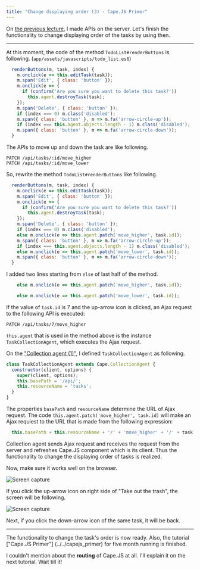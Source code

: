 ```yaml
---
title: "Change displaying order (3) - Cape.JS Primer"
---
```


On [the previous lecture](../21_reordering2), I made APIs on the server. Let's finish the functionality to change displaying order of the tasks by using then.

----

At this moment, the code of the method `TodoList#renderButtons` is following. (`app/assets/javascripts/todo_list.es6`)

```javascript
  renderButtons(m, task, index) {
    m.onclick(e => this.editTask(task));
    m.span('Edit', { class: 'button' });
    m.onclick(e => {
      if (confirm('Are you sure you want to delete this task?'))
        this.agent.destroyTask(task);
    });
    m.span('Delete', { class: 'button' });
    if (index === 0) m.class('disabled');
    m.span({ class: 'button' }, m => m.fa('arrow-circle-up'));
    if (index === this.agent.objects.length - 1) m.class('disabled');
    m.span({ class: 'button' }, m => m.fa('arrow-circle-down'));
  }
```

The APIs to move up and down the task are like following.

```text
PATCH /api/tasks/:id/move_higher
PATCH /api/tasks/:id/move_lower
```

So, rewrite the method `TodoList#renderButtons` like following.

```javascript
  renderButtons(m, task, index) {
    m.onclick(e => this.editTask(task));
    m.span('Edit', { class: 'button' });
    m.onclick(e => {
      if (confirm('Are you sure you want to delete this task?'))
        this.agent.destroyTask(task);
    });
    m.span('Delete', { class: 'button' });
    if (index === 0) m.class('disabled');
    else m.onclick(e => this.agent.patch('move_higher', task.id));
    m.span({ class: 'button' }, m => m.fa('arrow-circle-up'));
    if (index === this.agent.objects.length - 1) m.class('disabled');
    else m.onclick(e => this.agent.patch('move_lower', task.id));
    m.span({ class: 'button' }, m => m.fa('arrow-circle-down'));
  }
```

I added two lines starting from `else` of last half of the method.

```javascript
    else m.onclick(e => this.agent.patch('move_higher', task.id));

    else m.onclick(e => this.agent.patch('move_lower', task.id));
```

If the value of `task.id` is 7 and the up-arrow icon is clicked,
an Ajax request to the following API is executed:

```text
PATCH /api/tasks/7/move_higher
```

`this.agent` that is used in the method above is the instance `TaskCollectionAgent`,
which executes the Ajax request.

On the ["Collection agent (1)"](/rails/capejs_primer/collection_agent1.html), I defined `TaskCollectionAgent` as following.

```javascript
class TaskCollectionAgent extends Cape.CollectionAgent {
  constructor(client, options) {
    super(client, options);
    this.basePath = '/api/';
    this.resourceName = 'tasks';
  }
}
```

The properties `basePath` and `resourceName` determine the URL of Ajax request.
The code `this.agent.patch('move_higher', task.id)` will make an Ajax requiest
to the URL that is made from the following expression:

```javascript
  this.basePath + this.resourceName + '/' + 'move_higher' + '/' + task.id
```

Collection agent sends Ajax request and receives the request from the server
and refreshes Cape.JS component which is its client.
Thus the functionality to change the displaying order of tasks is realized.

Now, make sure it works well on the browser.

![Screen capture](/capejs/images/capejs_primer/todo_list22.png)

If you click the up-arrow icon on right side of "Take out the trash", the screen will be following.

![Screen capture](/capejs/images/capejs_primer/todo_list23.png)

Next, if you click the down-arrow icon of the same task, it will be back.

---

The functionality to change the task's order is now ready. Also, the tutorial ["Cape.JS Primer"] (../../capejs_primer) for five month running is finished.

I couldn't mention about the **routing** of Cape.JS at all. I'll explain it on the next tutorial. Wait till it!
